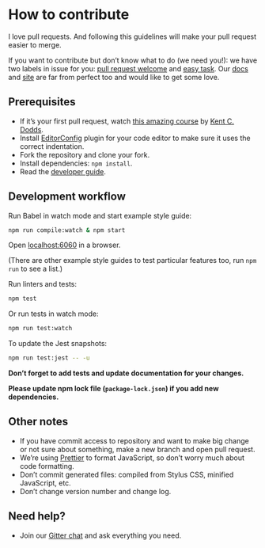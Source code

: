 # How to contribute

I love pull requests. And following this guidelines will make your pull request easier to merge.

If you want to contribute but don’t know what to do (we need you!): we have two labels in issue for you: [pull request welcome](https://github.com/styleguidist/react-styleguidist/issues?q=is%3Aissue+is%3Aopen+label%3A%22pull+request+welcome%22) and [easy task](https://github.com/styleguidist/react-styleguidist/issues?q=is%3Aissue+is%3Aopen+label%3A%22easy+task%22). Our [docs](https://github.com/styleguidist/react-styleguidist/tree/master/docs) and [site](https://github.com/styleguidist/site) are far from perfect too and would like to get some love.

## Prerequisites

- If it’s your first pull request, watch [this amazing course](http://makeapullrequest.com/) by [Kent C. Dodds](https://twitter.com/kentcdodds).
- Install [EditorConfig](http://editorconfig.org/) plugin for your code editor to make sure it uses the correct indentation.
- Fork the repository and clone your fork.
- Install dependencies: `npm install`.
- Read the [developer guide](https://react-styleguidist.js.org/docs/development.html).

## Development workflow

Run Babel in watch mode and start example style guide:

```bash
npm run compile:watch & npm start
```

Open [localhost:6060](http://localhost:6060) in a browser.

(There are other example style guides to test particular features too, run `npm run` to see a list.)

Run linters and tests:

```bash
npm test
```

Or run tests in watch mode:

```bash
npm run test:watch
```

To update the Jest snapshots:

```bash
npm run test:jest -- -u
```

**Don’t forget to add tests and update documentation for your changes.**

**Please update npm lock file (`package-lock.json`) if you add new dependencies.**

## Other notes

- If you have commit access to repository and want to make big change or not sure about something, make a new branch and open pull request.
- We’re using [Prettier](https://github.com/prettier/prettier) to format JavaScript, so don’t worry much about code formatting.
- Don’t commit generated files: compiled from Stylus CSS, minified JavaScript, etc.
- Don’t change version number and change log.

## Need help?

- Join our [Gitter chat](https://gitter.im/styleguidist/styleguidist) and ask everything you need.
